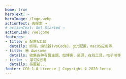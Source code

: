 ```yaml
---
home: true
heroText: ~
heroImage: /logo.webp
actionText: 去探索 →
# actionText: Get Started →
actionLink: /welcome
features:
- title: ⚙️ 配置&工具
  details: 终端，编辑器(vsCode)，git配置，macOS应用等
- title: 😎 Awesome
  details: 收集各种有趣主题，如博客，资源，在线工具，电子书等
- title: 💡 学习&思考
  details: 待更新...
footer: CC0-1.0 License | Copyright © 2020 lencx
---
```


<br />
<br />
<br />
<OneSentence :auto="true" />
